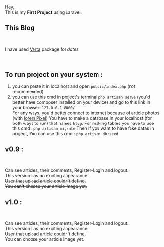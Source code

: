Hey, <br>
This is my **First Project** using Laravel.


## This Blog

<br>

I have used [Verta](https://hekmatinasser.github.io/verta/) package for *dates*

<br>

## To run project on your system :

1. you can paste it in localhost and open `public/index.php` (not recommended) <br>
2. you can use this cmd in project's terminal `php artisan serve` (you'd better have composer installed on your device) and go to this link in your browser: `127.0.0.1:8000/` <br>
 For any ways, you'd better connect to internet because of article photos (with [lorem Pixel](https://lorempixel.com))
 You have to make a database in your localhost (for both ways to run) that names `blog`.
 For making tables you have to use this cmd : `php artisan migrate`
 Then if you want to have fake datas in project, You can use this cmd : `php artisan db:seed`

## v0.9 :

<br>

Can see articles, their comments, Register-Login and logout. <br>
This version has no exciting appearance. <br>
~~User that upload article couldn't define. <br>~~
~~You can't choose your article image yet. <br>~~

## v1.0 :

<br>

Can see articles, their comments, Register-Login and logout. <br>
This version has no exciting appearance. <br>
User that upload article couldn't define. <br>
You can choose your article image yet. <br>

